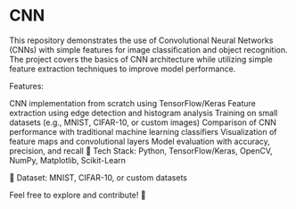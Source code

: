 # CNN
This repository demonstrates the use of Convolutional Neural Networks (CNNs) with simple features for image classification and object recognition. The project covers the basics of CNN architecture while utilizing simple feature extraction techniques to improve model performance.

Features:

CNN implementation from scratch using TensorFlow/Keras
Feature extraction using edge detection and histogram analysis
Training on small datasets (e.g., MNIST, CIFAR-10, or custom images)
Comparison of CNN performance with traditional machine learning classifiers
Visualization of feature maps and convolutional layers
Model evaluation with accuracy, precision, and recall
📌 Tech Stack: Python, TensorFlow/Keras, OpenCV, NumPy, Matplotlib, Scikit-Learn

🔗 Dataset: MNIST, CIFAR-10, or custom datasets

Feel free to explore and contribute! 🚀







